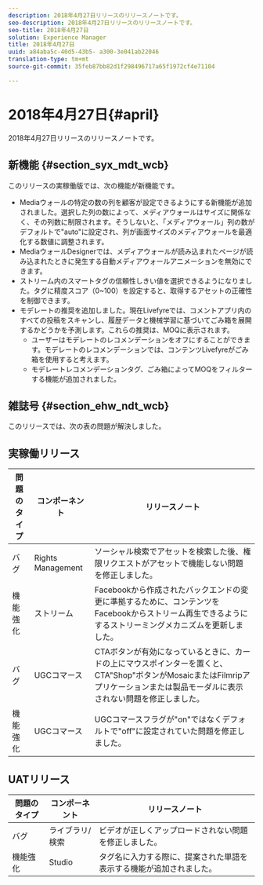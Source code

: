 ```yaml
---
description: 2018年4月27日リリースのリリースノートです。
seo-description: 2018年4月27日リリースのリリースノートです。
seo-title: 2018年4月27日
solution: Experience Manager
title: 2018年4月27日
uuid: a84aba5c-40d5-43b5- a300-3e041ab22046
translation-type: tm+mt
source-git-commit: 35feb87bb82d1f298496717a65f1972cf4e71104

---
```



# 2018年4月27日{#april}

2018年4月27日リリースのリリースノートです。

## 新機能 {#section_syx_mdt_wcb}

このリリースの実稼働版では、次の機能が新機能です。

* Mediaウォールの特定の数の列を顧客が設定できるようにする新機能が追加されました。選択した列の数によって、メディアウォールはサイズに関係なく、その列数に制限されます。そうしないと、「メディアウォール」列の数がデフォルトで&quot;auto&quot;に設定され、列が画面サイズのメディアウォールを最適化する数値に調整されます。
* MediaウォールDesignerでは、メディアウォールが読み込まれたページが読み込まれたときに発生する自動メディアウォールアニメーションを無効にできます。
* ストリーム内のスマートタグの信頼性しきい値を選択できるようになりました。タグに精度スコア（0~100）を設定すると、取得するアセットの正確性を制御できます。
* モデレートの推奨を追加しました。現在Livefyreでは、コメントアプリ内のすべての投稿をスキャンし、履歴データと機械学習に基づいてごみ箱を展開するかどうかを予測します。これらの推奨は、MOQに表示されます。
   * ユーザーはモデレートのレコメンデーションをオフにすることができます。モデレートのレコメンデーションでは、コンテンツLivefyreがごみ箱を使用すると考えます。
   * モデレートレコメンデーションタグ、ごみ箱によってMOQをフィルターする機能が追加されました。

## 雑誌号 {#section_ehw_ndt_wcb}

このリリースでは、次の表の問題が解決しました。

## 実稼働リリース

| **問題のタイプ** | **コンポーネント** | **リリースノート** |
|---|---|---|
| バグ | Rights Management | ソーシャル検索でアセットを検索した後、権限リクエストがアセットで機能しない問題を修正しました。 |
| 機能強化 | ストリーム | Facebookから作成されたバックエンドの変更に準拠するために、コンテンツをFacebookからストリーム再生できるようにするストリーミングメカニズムを更新しました。 |
| バグ | UGCコマース | CTAボタンが有効になっているときに、カードの上にマウスポインターを置くと、CTA&quot;Shop&quot;ボタンがMosaicまたはFilmripアプリケーションまたは製品モーダルに表示されない問題を修正しました。 |
| 機能強化 | UGCコマース | UGCコマースフラグが&quot;on&quot;ではなくデフォルトで&quot;off&quot;に設定されていた問題を修正しました。 |

## UATリリース

| **問題のタイプ** | **コンポーネント** | **リリースノート** |
|---|---|---|
| バグ | ライブラリ/検索 | ビデオが正しくアップロードされない問題を修正しました。 |
| 機能強化 | Studio | タグ名に入力する際に、提案された単語を表示する機能が追加されました。 |

